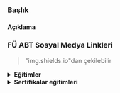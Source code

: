 ### Başlık
#### Açıklama 


### FÜ ABT Sosyal Medya Linkleri
  > "img.shields.io"dan çekilebilir

<details>
  
<b><summary> Eğitimler</summary>
  
  * Süreli eğitimler
    - Example site 1: https://examplesite.com
    - Example site 2: https://examplesite.com
  ---
  
  * Süresiz eğitimler
    - Example site 3: https://examplesite.com
    - Example site 4: https://examplesite.com

</details>
  

<details>
  
<b><summary> Sertifikalar eğitimleri </summary>
  
  * Ücretsiz Belgeli
    - Example site 1: https://examplesite.com
    - Example site 2: https://examplesite.com
  ---
  
  * Sertifika eğitim kaynakları
    - Example site 3: https://examplesite.com
    - Example site 4: https://examplesite.com

</details>
